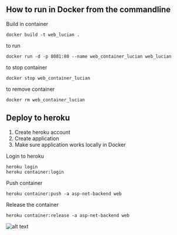 ﻿## How to run in Docker from the commandline

Build in container
```
docker build -t web_lucian .
```

to run

```
docker run -d -p 8081:80 --name web_container_lucian web_lucian
```

to stop container
```
docker stop web_container_lucian
```

to remove container
```
docker rm web_container_lucian
```

## Deploy to heroku

1. Create heroku account
2. Create application
3. Make sure application works locally in Docker


Login to heroku
```
heroku login
heroku container:login
```

Push container
```
heroku container:push -a asp-net-backend web
```

Release the container
```
heroku container:release -a asp-net-backend web
```

![alt text](https://i.imgur.com/51RcXRy.jpg)
